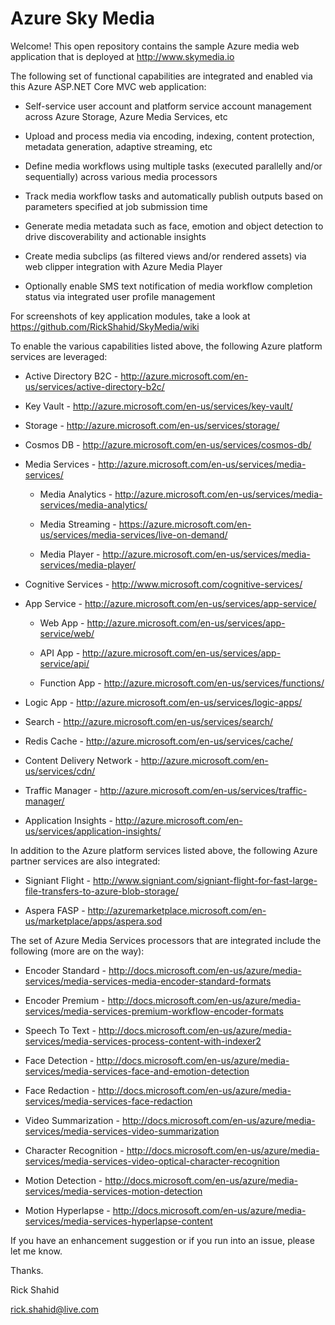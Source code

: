 
# Azure Sky Media

Welcome! This open repository contains the sample Azure media web application that is deployed at http://www.skymedia.io

The following set of functional capabilities are integrated and enabled via this Azure ASP.NET Core MVC web application:

* Self-service user account and platform service account management across Azure Storage, Azure Media Services, etc

* Upload and process media via encoding, indexing, content protection, metadata generation, adaptive streaming, etc

* Define media workflows using multiple tasks (executed parallelly and/or sequentially) across various media processors

* Track media workflow tasks and automatically publish outputs based on parameters specified at job submission time

* Generate media metadata such as face, emotion and object detection to drive discoverability and actionable insights

* Create media subclips (as filtered views and/or rendered assets) via web clipper integration with Azure Media Player

* Optionally enable SMS text notification of media workflow completion status via integrated user profile management

For screenshots of key application modules, take a look at https://github.com/RickShahid/SkyMedia/wiki

To enable the various capabilities listed above, the following Azure platform services are leveraged:

* Active Directory B2C - http://azure.microsoft.com/en-us/services/active-directory-b2c/

* Key Vault - http://azure.microsoft.com/en-us/services/key-vault/

* Storage - http://azure.microsoft.com/en-us/services/storage/

* Cosmos DB - http://azure.microsoft.com/en-us/services/cosmos-db/

* Media Services - http://azure.microsoft.com/en-us/services/media-services/

  * Media Analytics - http://azure.microsoft.com/en-us/services/media-services/media-analytics/
  
  * Media Streaming - https://azure.microsoft.com/en-us/services/media-services/live-on-demand/
  
  * Media Player - http://azure.microsoft.com/en-us/services/media-services/media-player/
  
* Cognitive Services - http://www.microsoft.com/cognitive-services/

* App Service - http://azure.microsoft.com/en-us/services/app-service/

  * Web App - http://azure.microsoft.com/en-us/services/app-service/web/

  * API App - http://azure.microsoft.com/en-us/services/app-service/api/
 
  * Function App - http://azure.microsoft.com/en-us/services/functions/

* Logic App - http://azure.microsoft.com/en-us/services/logic-apps/

* Search - http://azure.microsoft.com/en-us/services/search/

* Redis Cache - http://azure.microsoft.com/en-us/services/cache/

* Content Delivery Network - http://azure.microsoft.com/en-us/services/cdn/

* Traffic Manager - http://azure.microsoft.com/en-us/services/traffic-manager/

* Application Insights - http://azure.microsoft.com/en-us/services/application-insights/

In addition to the Azure platform services listed above, the following Azure partner services are also integrated:

* Signiant Flight - http://www.signiant.com/signiant-flight-for-fast-large-file-transfers-to-azure-blob-storage/

* Aspera FASP - http://azuremarketplace.microsoft.com/en-us/marketplace/apps/aspera.sod

The set of Azure Media Services processors that are integrated include the following (more are on the way):

* Encoder Standard - http://docs.microsoft.com/en-us/azure/media-services/media-services-media-encoder-standard-formats

* Encoder Premium - http://docs.microsoft.com/en-us/azure/media-services/media-services-premium-workflow-encoder-formats

* Speech To Text - http://docs.microsoft.com/en-us/azure/media-services/media-services-process-content-with-indexer2

* Face Detection - http://docs.microsoft.com/en-us/azure/media-services/media-services-face-and-emotion-detection

* Face Redaction - http://docs.microsoft.com/en-us/azure/media-services/media-services-face-redaction

* Video Summarization - http://docs.microsoft.com/en-us/azure/media-services/media-services-video-summarization

* Character Recognition - http://docs.microsoft.com/en-us/azure/media-services/media-services-video-optical-character-recognition

* Motion Detection - http://docs.microsoft.com/en-us/azure/media-services/media-services-motion-detection

* Motion Hyperlapse - http://docs.microsoft.com/en-us/azure/media-services/media-services-hyperlapse-content

If you have an enhancement suggestion or if you run into an issue, please let me know.

Thanks.

Rick Shahid

rick.shahid@live.com
